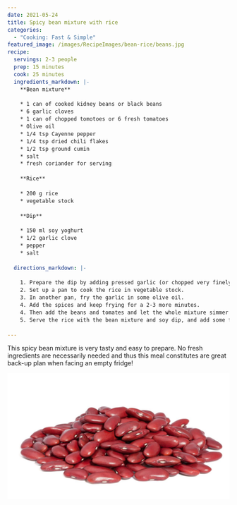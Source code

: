 ```yaml
---
date: 2021-05-24
title: Spicy bean mixture with rice
categories:
  - "Cooking: Fast & Simple"
featured_image: /images/RecipeImages/bean-rice/beans.jpg
recipe:
  servings: 2-3 people
  prep: 15 minutes
  cook: 25 minutes
  ingredients_markdown: |-
    **Bean mixture**

    * 1 can of cooked kidney beans or black beans
    * 6 garlic cloves
    * 1 can of chopped tomotoes or 6 fresh tomatoes
    * Olive oil
    * 1/4 tsp Cayenne pepper
    * 1/4 tsp dried chili flakes
    * 1/2 tsp ground cumin
    * salt
    * fresh coriander for serving

    **Rice**

    * 200 g rice
    * vegetable stock

    **Dip**

    * 150 ml soy yoghurt
    * 1/2 garlic clove
    * pepper 
    * salt
  
  directions_markdown: |-

    1. Prepare the dip by adding pressed garlic (or chopped very finely) to the soy yoghurt. Season with some salt and pepper and leave it in the fridge until serving.
    2. Set up a pan to cook the rice in vegetable stock.
    3. In another pan, fry the garlic in some olive oil.
    4. Add the spices and keep frying for a 2-3 more minutes.
    4. Then add the beans and tomates and let the whole mixture simmer until the tomatoes are soft (if fresh ones were used). Season with salt and add more spices if needed.
    5. Serve the rice with the bean mixture and soy dip, and add some fresh coriander for extra flavour.

---
```


This spicy bean mixture is very tasty and easy to prepare. No fresh ingredients are necessarily needed and thus this meal constitutes are great back-up plan when facing an empty fridge!

![bean-rice](/images/RecipeImages/bean-rice/beans.jpg)